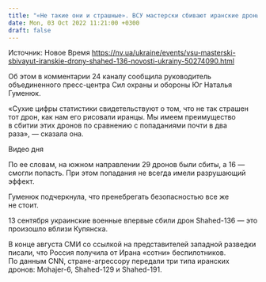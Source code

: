 ```yaml
---
title: "«Не такие они и страшные». ВСУ мастерски сбивают иранские дроны Shahed-136 — ОК Юг"
date: Mon, 03 Oct 2022 11:21:00 +0300
draft: false
---
```

Источник: Новое Время https://nv.ua/ukraine/events/vsu-masterski-sbivayut-iranskie-drony-shahed-136-novosti-ukrainy-50274090.html


 Об этом в комментарии 24 каналу сообщила руководитель объединенного пресс-центра Сил охраны и обороны Юг Наталья Гуменюк.

«Сухие цифры статистики свидетельствуют о том, что не так страшен тот дрон, как нам его рисовали иранцы. Мы имеем преимущество в сбитии этих дронов по сравнению с попаданиями почти в два раза», — сказала она.

 Видео дня   

По ее словам, на южном направлении 29 дронов были сбиты, а 16 — смогли попасть. При этом попадания не всегда имели разрушающий эффект.

Гуменюк подчеркнула, что пренебрегать безопасностью все же не стоит.

13 сентября украинские военные впервые сбили дрон Shahed-136 — это произошло вблизи Купянска.

В конце августа СМИ со ссылкой на представителей западной разведки писали, что Россия получила от Ирана «сотни» беспилотников. По данным CNN, стране-агрессору передали три типа иранских дронов: Mohajer-6, Shahed-129 и Shahed-191.
